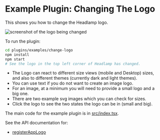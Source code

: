 # Example Plugin: Changing The Logo

This shows you how to change the Headlamp logo.

![screenshot of the logo being changed](../../../docs/development/plugins/images/change-logo.png)

To run the plugin:

```bash
cd plugins/examples/change-logo
npm install
npm start
# See the logo in the top left corner of Headlamp has changed.
```

- The Logo can react to different size views (mobile and Desktop) sizes, and also to different themes (currently dark and light themes).
- You can use text if you do not want to create an image logo.
- For an image, at a minimum you will need to provide a small logo and a big one.
- There are two example svg images which you can check for sizes.
- Click the logo to see the two states the logo can be in (small and big).

The main code for the example plugin is in [src/index.tsx](src/index.tsx).

See the API documentation for:

- [registerAppLogo](https://headlamp.dev/docs/latest/development/api/classes/plugin_registry.registry/#registerapplogo)

